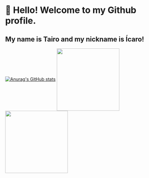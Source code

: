 # 👋 Hello! Welcome to my Github profile.
## My name is Tairo and my nickname is Ícaro!
[![Anurag's GitHub stats](https://github-readme-stats.vercel.app/api?username=icaro)](https://github.com/icaro/github-readme-stats)
<a href="https://github.com/anuraghazra/github-readme-stats">
  <img height=200 align="center" src="https://github-readme-stats.vercel.app/api?username=anuraghazra" />
</a>
<a href="https://github.com/anuraghazra/convoychat">
  <img height=200 align="center" src="https://github-readme-stats.vercel.app/api/top-langs?username=anuraghazra&layout=compact&langs_count=8&card_width=320" />
</a>
